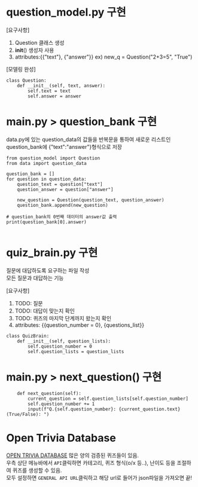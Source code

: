 # question_model.py 구현
[요구사항]
1. Question 클래스 생성
2. __init__() 생성자 사용
3. attributes:{{"text"}, {"answer"}}
    ex) new_q = Question("2+3=5", "True")

[모델링 완성]
```commandline
class Question:
    def __init__(self, text, answer):
        self.text = text
        self.answer = answer
```

# main.py > question_bank 구현
data.py에 있는 question_data의 값들을 
반복문을 통하여 새로운 리스트인 question_bank에 {"text":"answer"}형식으로 저장

```commandline
from question_model import Question
from data import question_data

question_bank = []
for question in question_data:
    question_text = question["text"]
    question_answer = question["answer"]

    new_question = Question(question_text, question_answer)
    question_bank.append(new_question)

# question_bank의 0번째 데이터의 answer값 출력
print(question_bank[0].answer)


```

# quiz_brain.py 구현
질문에 대답하도록 요구하는 파일 작성  
모든 질문과 대답하는 기능

[요구사항]
1. TODO: 질문
2. TODO: 대답이 맞는지 확인
3. TODO: 퀴즈의 마지막 단계까지 왔는지 확인
4. attributes: {{question_number = 0}, {questions_list}}

```commandline
class QuizBrain:
    def __init__(self, question_lists):
        self.question_number = 0
        self.question_lists = question_lists
```

# main.py > next_question() 구현
```commandline
    def next_question(self):
        current_question = self.question_lists[self.question_number]
        self.question_number += 1
        input(f"Q.{self.question_number}: {current_question.text} (True/False): ")

```

# Open Trivia Database
[OPEN TRIVIA DATABASE](https://opentdb.com/)
많은 양의 검증된 퀴즈들이 있음.  
우측 상단 메뉴바에서 `API`클릭하면 
카테고리, 퀴즈 형식(o/x 등..), 난이도 등을 조절하여 퀴즈를 생성할 수 있음.  
모두 설정하면 `GENERAL API URL`클릭하고 해당 url로 들어가 json파일을 가져오면 끝!